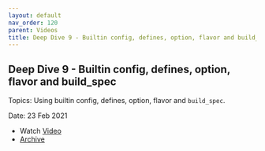 ```yaml
---
layout: default
nav_order: 120
parent: Videos
title: Deep Dive 9 - Builtin config, defines, option, flavor and build_spec
---
```


## Deep Dive 9 - Builtin config, defines, option, flavor and build_spec

Topics: Using builtin config, defines, option, flavor and `build_spec`.

Date: 23 Feb 2021 

* Watch [Video](https://bluejeans.com/s/clsW1H2uMFn/)
* [Archive](https://artifactory.corp.adobe.com/artifactory/generic-metabuild-files-dev/documentation/learning/11_MetaBuild_Deep_Dive_09_02-23-2021/Ch1_Full_2021-02-23T08_02.mp4)
